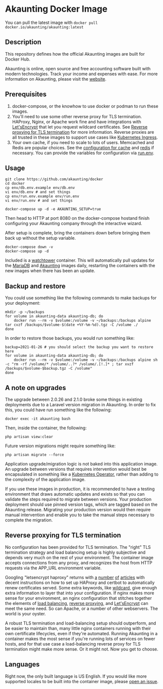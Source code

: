 # Akaunting Docker Image

You can pull the latest image with `docker pull docker.io/akaunting/akaunting:latest`

## Description

This repository defines how the official Akaunting images are built for Docker Hub.

Akaunting is online, open source and free accounting software built with modern technologies. Track your income and expenses with ease. For more information on Akaunting, please visit the [website](https://akaunting.com).

## Prerequisites

1. docker-compose, or the knowhow to use docker or podman to run these images.
1. You'll need to use some other reverse proxy for TLS termination. HAProxy, Nginx, or Apache work fine and have integrations with [Let'sEncrypt](https://letsencrypt.org/) that let you request wildcard certificates. See [Reverse proxying for TLS termination](#reverse-proxying-for-tls-termination) for more information. Reverse proxies are all trusted in these images to support use cases like [Kubernetes Ingress](https://kubernetes.io/docs/concepts/services-networking/ingress/).
1. Your own cache, if you need to scale to lots of users. Memcached and Redis are popular choices. See the [configuration for cache](https://github.com/akaunting/akaunting/blob/master/config/cache.php) and [redis](https://github.com/akaunting/akaunting/blob/master/config/database.php#L128) if necessary. You can provide the variables for configuration via [run.env](env/run.env.example).

## Usage

```shell
git clone https://github.com/akaunting/docker
cd docker
cp env/db.env.example env/db.env
vi env/db.env # and set things
cp env/run.env.example env/run.env
vi env/run.env # and set things

docker-compose up -d -e AKAUNTING_SETUP=true
```

Then head to HTTP at port 8080 on the docker-compose hostand finish configuring your Akaunting company through the interactive wizard.

After setup is complete, bring the containers down before bringing them back up without the setup variable.

```shell
docker-compose down -v
docker-compose up -d
```

Included is a [watchtower](https://containrrr.dev/watchtower/) container. This will automatically pull updates for the [MariaDB](https://hub.docker.com/_/mariadb) and [Akaunting](https://hub.docker.com/akaunting/akaunting) images daily, restarting the containers with the new images when there has been an update.

## Backup and restore

You could use something like the following commands to make backups for your deployment:

```shell
mkdir -p ~/backups
for volume in akaunting-data akaunting-db; do
    docker run --rm -v $volume:/volume -v ~/backups:/backups alpine tar cvzf /backups/$volume-$(date +%Y-%m-%d).tgz -C /volume ./
done
```

In order to restore those backups, you would run something like:

```shell
backup=2021-01-26 # you should select the backup you want to restore here
for volume in akaunting-data akaunting-db; do
    docker run --rm -v $volume:/volume -v ~/backups:/backups alpine sh -c "rm -rf /volume/* /volume/..?* /volume/.[!.]* ; tar xvzf /backups/$volume-$backup.tgz -C /volume"
done
```

## A note on upgrades

The upgrade between 2.0.26 and 2.1.0 broke some things in existing deployments due to a Laravel version migration in Akaunting. In order to fix this, you could have run something like the following:

```shell
docker exec -it akaunting bash
```

Then, inside the container, the following:

```shell
php artisan view:clear
```

Future version migrations might require something like:

```shell
php artisan migrate --force
```

Application upgrade/migration logic is not baked into this application image. An upgrade between versions that requires intervention would best be encapsulated in something like a [Kubernetes Operator](https://kubernetes.io/docs/concepts/extend-kubernetes/operator/), rather than adding to the complexity of the application image.

If you use these images in production, it is recommended to have a testing environment that draws automatic updates and exists so that you can validate the steps required to migrate between versions. Your production deployment should use pinned version tags, which are tagged based on the Akaunting release. Migrating your production version would then require manual intervention and enable you to take the manual steps necessary to complete the migration.

## Reverse proxying for TLS termination

No configuration has been provided for TLS termination. The "right" TLS termination strategy and load balancing setup is highly subjective and depends very much on the rest of your environment. The container image accepts connections from any proxy, and recognizes the host from HTTP requests via the APP_URL environment variable.

Googling "letsencrypt haproxy" returns with [a](https://serversforhackers.com/c/letsencrypt-with-haproxy) [number](https://gridscale.io/en/community/tutorials/haproxy-ssl/) [of](https://kevinbentlage.nl/blog/lets-encrypt-with-haproxy/) [articles](https://cheppers.com/how-https-haproxy-and-letsencrypt) with decent instructions on how to set up HAProxy and certbot to automatically renew certificates served. Some extra keywords, like [wildcard](https://nicklang.com/posts/letsencrypt-a-wildcard-cert-for-haproxy-to-use-in-docker-swarm), give enough extra information to layer that into your configuration. If nginx makes more sense for your environment, an nginx configuration that stitches together the elements of [load balancing](http://nginx.org/en/docs/http/load_balancing.html), [reverse proxying](https://timothy-quinn.com/using-nginx-as-a-reverse-proxy-for-multiple-sites/), and [Let'sEncrypt](https://www.digitalocean.com/community/tutorials/how-to-secure-nginx-with-let-s-encrypt-on-ubuntu-16-04) can meet the same need. So can Apache, or a number of other webservers. The world is your oyster.

A robust TLS termination and load-balancing setup should outperform, and be easier to maintain than, many little nginx containers running with their own certificate lifecycles, even if they're automated. Running Akaunting in a container makes the most sense if you're running lots of services on fewer hosts, and for that use case a load-balancing reverse proxy for TLS termination might make more sense. Or it might not. Now you get to choose.

## Languages

Right now, the only built language is US English. If you would like more supported locales to be built into the container image, please [open an issue](https://github.com/akaunting/docker/issues).
